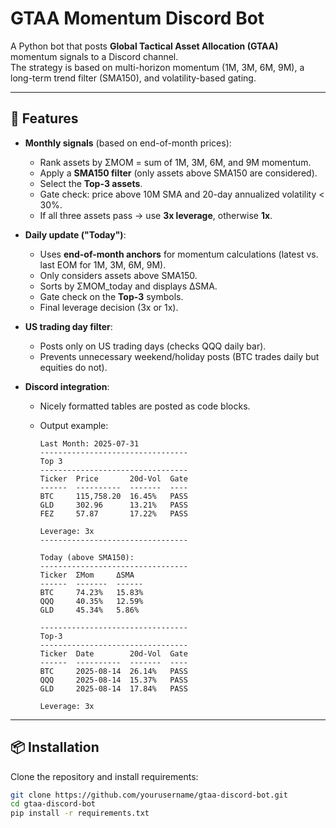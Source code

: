 # GTAA Momentum Discord Bot

A Python bot that posts **Global Tactical Asset Allocation (GTAA)** momentum signals to a Discord channel.  
The strategy is based on multi-horizon momentum (1M, 3M, 6M, 9M), a long-term trend filter (SMA150), and volatility-based gating.

---

## 🚀 Features

- **Monthly signals** (based on end-of-month prices):
  - Rank assets by ΣMOM = sum of 1M, 3M, 6M, and 9M momentum.
  - Apply a **SMA150 filter** (only assets above SMA150 are considered).
  - Select the **Top-3 assets**.
  - Gate check: price above 10M SMA and 20-day annualized volatility < 30%.
  - If all three assets pass → use **3x leverage**, otherwise **1x**.

- **Daily update ("Today")**:
  - Uses **end-of-month anchors** for momentum calculations (latest vs. last EOM for 1M, 3M, 6M, 9M).
  - Only considers assets above SMA150.
  - Sorts by ΣMOM_today and displays ΔSMA.
  - Gate check on the **Top-3** symbols.
  - Final leverage decision (3x or 1x).

- **US trading day filter**:
  - Posts only on US trading days (checks QQQ daily bar).
  - Prevents unnecessary weekend/holiday posts (BTC trades daily but equities do not).

- **Discord integration**:
  - Nicely formatted tables are posted as code blocks.
  - Output example:

    ```
    Last Month: 2025-07-31
    ---------------------------------
    Top 3
    ---------------------------------
    Ticker  Price       20d-Vol  Gate
    ------  ----------  -------  ----
    BTC     115,758.20  16.45%   PASS
    GLD     302.96      13.21%   PASS
    FEZ     57.87       17.22%   PASS

    Leverage: 3x
    ---------------------------------

    Today (above SMA150):
    ---------------------------------
    Ticker  ΣMom     ΔSMA
    ------  -------  ------
    BTC     74.23%   15.83%
    QQQ     40.35%   12.59%
    GLD     45.34%   5.86%

    ---------------------------------
    Top-3
    ---------------------------------
    Ticker  Date        20d-Vol  Gate
    ------  ----------  -------  ----
    BTC     2025-08-14  26.14%   PASS
    QQQ     2025-08-14  15.37%   PASS
    GLD     2025-08-14  17.84%   PASS

    Leverage: 3x
    ```

---

## 📦 Installation

Clone the repository and install requirements:

```bash
git clone https://github.com/yourusername/gtaa-discord-bot.git
cd gtaa-discord-bot
pip install -r requirements.txt
